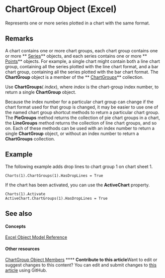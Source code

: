 
# ChartGroup Object (Excel)

Represents one or more series plotted in a chart with the same format.


## Remarks

A chart contains one or more chart groups, each chart group contains one or more ** [Series](c7d34b32-8172-f7a0-0a17-f01d44246b64.md)** objects, and each series contains one or more ** [Points](48ed9aec-2d29-ec4d-8e55-fca13982c358.md)** objects. For example, a single chart might contain both a line chart group, containing all the series plotted with the line chart format, and a bar chart group, containing all the series plotted with the bar chart format. The **ChartGroup** object is a member of the ** [ChartGroups](991147bc-bbb5-9f7d-a7c9-55854aa50325.md)** collection.

Use  **ChartGroups**( _index_), where  _index_ is the chart-group index number, to return a single **ChartGroup** object.

Because the index number for a particular chart group can change if the chart format used for that group is changed, it may be easier to use one of the named chart group shortcut methods to return a particular chart group. The  **PieGroups** method returns the collection of pie chart groups in a chart, the **LineGroups** method returns the collection of line chart groups, and so on. Each of these methods can be used with an index number to return a single **ChartGroup** object, or without an index number to return a **ChartGroups** collection.


## Example

The following example adds drop lines to chart group 1 on chart sheet 1.


```
Charts(1).ChartGroups(1).HasDropLines = True
```

If the chart has been activated, you can use the  **ActiveChart** property.




```
Charts(1).Activate 
ActiveChart.ChartGroups(1).HasDropLines = True
```


## See also


#### Concepts


 [Excel Object Model Reference](11ea8598-8a20-92d5-f98b-0da04263bf2c.md)
#### Other resources


 [ChartGroup Object Members](2d31f7af-d639-c8f4-0714-08fc618ec92d.md)
****   **Contribute to this article**Want to edit or suggest changes to this content? You can edit and submit changes to  [this article](https://github.com/jhershey00/VBA_Excel_Test/OpenXMLCon/articles/7eee66c5-04a7-fd86-6e34-4c22ccaf8de0.md) using GitHub.

